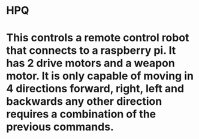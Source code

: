 # HPQ
# This controls a remote control robot that connects to a raspberry pi. It has 2 drive motors and a weapon motor. It is only capable of moving in 4 directions forward, right, left and backwards any other direction requires a combination of the previous commands.  
